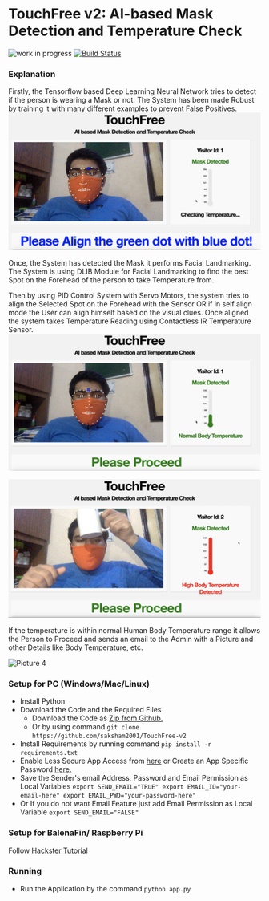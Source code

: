 # TouchFree v2: AI-based Mask Detection and Temperature Check
![work in progress](https://img.shields.io/badge/-Work%20in%20Progress-blue) [![Build Status](https://travis-ci.org/TheThingsNetwork/arduino-device-lib.svg?branch=master)](https://travis-ci.org/TheThingsNetwork/arduino-device-lib)

### Explanation
Firstly, the Tensorflow based Deep Learning Neural Network tries to detect if the person is wearing a Mask or not. The System has been made Robust by training it with many different examples to prevent False Positives.
![Picture 1](Screenshots/1.png)

Once, the System has detected the Mask it performs Facial Landmarking. The System is using DLIB Module for Facial Landmarking to find the best Spot on the Forehead of the person to take Temperature from.

Then by using PID Control System with Servo Motors, the system tries to align the Selected Spot on the Forehead with the Sensor OR if in self align mode the User can align himself based on the visual clues. Once aligned the system takes Temperature Reading using Contactless IR Temperature Sensor.
![Picture 2](Screenshots/2.png)

![Picture 3](Screenshots/3.png)

If the temperature is within normal Human Body Temperature range it allows the Person to Proceed and sends an email to the Admin with a Picture and other Details like Body Temperature, etc.

![Picture 4](Screenshots/4.png)

### Setup for PC (Windows/Mac/Linux)
* Install Python
* Download the Code and the Required Files
    * Download the Code as [Zip from Github.](https://github.com/saksham2001/TouchFree-v2/archive/master.zip)
    * Or by using command `git clone https://github.com/saksham2001/TouchFree-v2`
* Install Requirements by running command 
`pip install -r requirements.txt`
* Enable Less Secure App Access from [here](https://myaccount.google.com/lesssecureapps) 
or Create an App Specific Password [here.](https://support.google.com/accounts/answer/185833)
* Save the Sender's email Address, Password and Email Permission as Local Variables
`export SEND_EMAIL="TRUE"
export EMAIL_ID="your-email-here"
export EMAIL_PWD="your-password-here"`
* Or If you do not want Email Feature just add Email Permission as Local Variable
`export SEND_EMAIL="FALSE"`

### Setup for BalenaFin/ Raspberry Pi 
Follow [Hackster Tutorial](https://www.hackster.io/sakshambhutani2001/touchfree-v2-contactless-temperature-and-mask-checkup-d01dc8)


### Running
* Run the Application by the command `python app.py`

